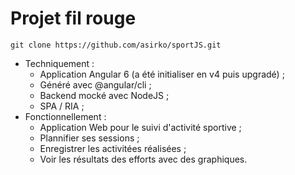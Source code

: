 # Projet fil rouge

```
git clone https://github.com/asirko/sportJS.git
```

- Techniquement :
  - Application Angular 6 (a été initialiser en v4 puis upgradé) ;
  - Généré avec @angular/cli ;
  - Backend mocké avec NodeJS ;
  - SPA / RIA ;
- Fonctionnellement :
  - Application Web pour le suivi d'activité sportive ;
  - Plannifier ses sessions ;
  - Enregistrer les activitées réalisées ;
  - Voir les résultats des efforts avec des graphiques.
